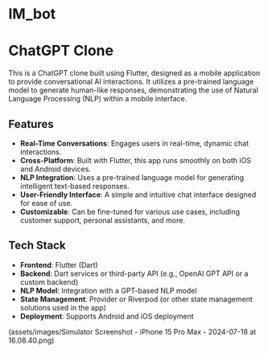 # IM_bot

# ChatGPT Clone

This is a ChatGPT clone built using Flutter, designed as a mobile application to provide conversational AI interactions. It utilizes a pre-trained language model to generate human-like responses, demonstrating the use of Natural Language Processing (NLP) within a mobile interface.

## Features

- **Real-Time Conversations**: Engages users in real-time, dynamic chat interactions.
- **Cross-Platform**: Built with Flutter, this app runs smoothly on both iOS and Android devices.
- **NLP Integration**: Uses a pre-trained language model for generating intelligent text-based responses.
- **User-Friendly Interface**: A simple and intuitive chat interface designed for ease of use.
- **Customizable**: Can be fine-tuned for various use cases, including customer support, personal assistants, and more.

## Tech Stack

- **Frontend**: Flutter (Dart)
- **Backend**: Dart services or third-party API (e.g., OpenAI GPT API or a custom backend)
- **NLP Model**: Integration with a GPT-based NLP model
- **State Management**: Provider or Riverpod (or other state management solutions used in the app)
- **Deployment**: Supports Android and iOS deployment

(assets/images/Simulator Screenshot - iPhone 15 Pro Max - 2024-07-18 at 16.08.40.png)
